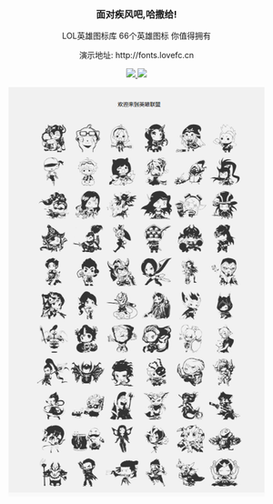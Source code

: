 <h3 align="center">面对疾风吧,哈撒给!</h3>
<p align="center">LOL英雄图标库 66个英雄图标 你值得拥有</p>
<p align="center">演示地址: http://fonts.lovefc.cn </p>
<p align="center">
	<a href="">
	    <img src="https://img.shields.io/badge/license-Apache-blue" />
	</a>
	<a href="">
	    <img src="https://img.shields.io/badge/lol-fonts-red" />
	</a>
</p>
<p align="center">
   <img src="show.png" width="450" alt="lovefc" align="center" />
</p>



